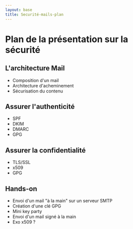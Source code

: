 ```yaml
---
layout: base
title: Securité-mails-plan
---
```


Plan de la présentation sur la sécurité
=======================================

L'architecture Mail
-------------------

* Composition d'un mail
* Architecture d'acheminement
* Sécurisation du contenu

Assurer l'authenticité
---------------------

* SPF
* DKIM
* DMARC
* GPG

Assurer la confidentialité
------------------

* TLS/SSL
* x509
* GPG

Hands-on
--------

* Envoi d'un mail "à la main" sur un serveur SMTP
* Création d'une clé GPG
* Mini key party
* Envoi d'un mail signé à la main
* Exo x509 ?
